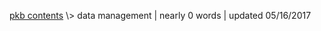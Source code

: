 <p class="path"><a href="../pkb.html">pkb contents</a> \> data management | nearly 0 words | updated 05/16/2017</p><div class="TOC"></div>
